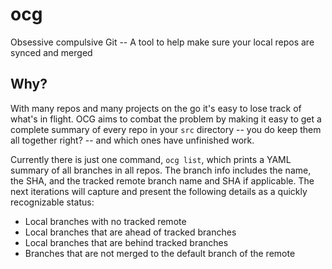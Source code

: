 # ocg

Obsessive compulsive Git -- A tool to help make sure your local repos are synced and merged

## Why?

With many repos and many projects on the go it's easy to lose track of what's in flight. OCG aims to combat the problem by making it easy to get a complete summary of every repo in your `src` directory -- you do keep them all together right? -- and which ones have unfinished work.

Currently there is just one command, `ocg list`, which prints a YAML summary of all branches in all repos. The branch info includes the name, the SHA, and the tracked remote branch name and SHA if applicable. The next iterations will capture and present the following details as a quickly recognizable status:

- Local branches with no tracked remote
- Local branches that are ahead of tracked branches
- Local branches that are behind tracked branches
- Branches that are not merged to the default branch of the remote
